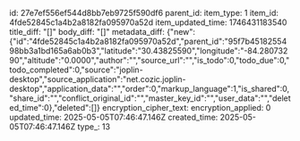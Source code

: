 id: 27e7ef556ef544d8bb7eb9725f590df6
parent_id: 
item_type: 1
item_id: 4fde52845c1a4b2a8182fa095970a52d
item_updated_time: 1746431183540
title_diff: "[]"
body_diff: "[]"
metadata_diff: {"new":{"id":"4fde52845c1a4b2a8182fa095970a52d","parent_id":"95f7b4518255498bb3a1bd165a6ab0b3","latitude":"30.43825590","longitude":"-84.28073290","altitude":"0.0000","author":"","source_url":"","is_todo":0,"todo_due":0,"todo_completed":0,"source":"joplin-desktop","source_application":"net.cozic.joplin-desktop","application_data":"","order":0,"markup_language":1,"is_shared":0,"share_id":"","conflict_original_id":"","master_key_id":"","user_data":"","deleted_time":0},"deleted":[]}
encryption_cipher_text: 
encryption_applied: 0
updated_time: 2025-05-05T07:46:47.146Z
created_time: 2025-05-05T07:46:47.146Z
type_: 13